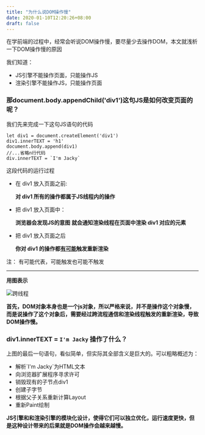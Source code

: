 ```yaml
---
title: "为什么说DOM操作慢"
date: 2020-01-10T12:20:26+08:00
draft: false
---
```


在学前端的过程中，经常会听说DOM操作慢，要尽量少去操作DOM，本文就浅析一下DOM操作慢的原因

我们知道：
* JS引擎不能操作页面，只能操作JS
* 渲染引擎不能操作JS，只能操作页面

### 那document.body.appendChild('div1')这句JS是如何改变页面的呢？

我们先来完成一下这句JS语句的代码
```
let div1 = document.createElement('div1')
div1.innerTEXT = 'h1'
document.body.append(div1)
//...省略n行代码
div.innerTEXT = `I'm Jacky`
```
这段代码的运行过程

* 在 div1 放入页面之前:
  
  **对 div1 所有的操作都属于JS线程内的操作**
  
* 把 div1 放入页面中：

  **浏览器会发现JS的意图**
  **就会通知渲染线程在页面中渲染 div1 对应的元素**

* 把 div1 放入页面之后

  **你对 div1 的操作都[有可能]()触发重新渲染**

注： 有可能代表，可能触发也可能不触发

--------------------------------------------

**用图表示**

![跨线程](/images/跨线程操作.png)

**首先，DOM对象本身也是一个js对象，所以严格来说，并不是操作这个对象慢，而是说操作了这个对象后，需要经过跨流程通信和渲染线程触发的重新渲染，导致DOM操作慢。**

### div1.innerTEXT = `I'm Jacky` 操作了什么？

上图的最后一句语句，看似简单，但实际其全部含义是巨大的。可以粗略概述为：

* 解析\`I'm Jacky\`为HTML文本
* 向浏览器扩展程序寻求许可
* 销毁现有的子节点div1
* 创建子字节
* 根据父子关系重新计算Layout
* 重新Paint绘制


**JS引擎和和渲染引擎的模块化设计，使得它们可以独立优化，运行速度更快，但是这种设计带来的后果就是DOM操作会越来越慢。**




  





